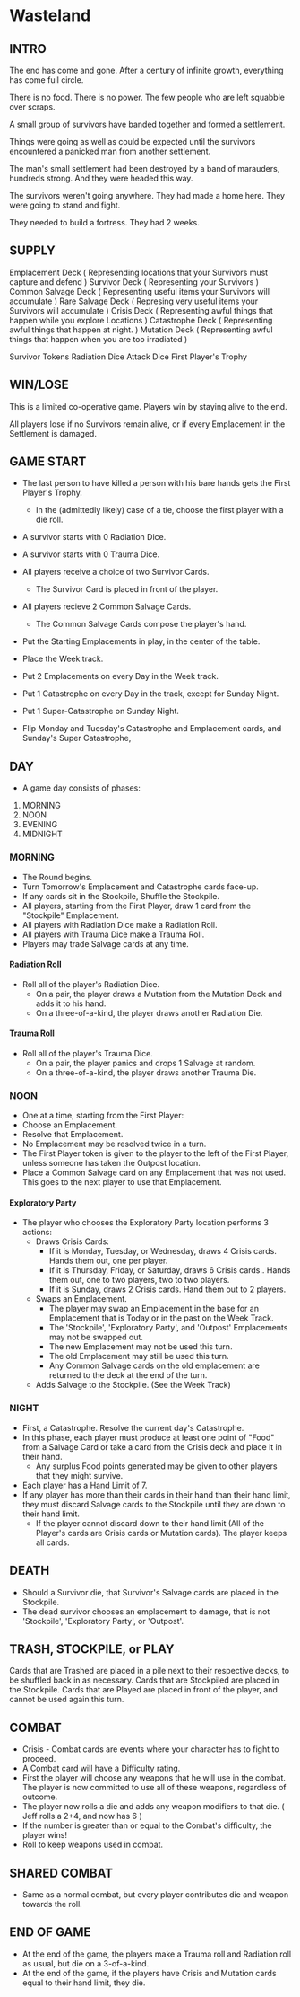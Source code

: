 Wasteland
=========

INTRO
-----

The end has come and gone.  After a century of infinite growth, everything has come full circle.

There is no food. There is no power. The few people who are left squabble over scraps.  

A small group of survivors have banded together and formed a settlement.

Things were going as well as could be expected until the survivors encountered a panicked man from another settlement. 

The man's small settlement had been destroyed by a band of marauders, hundreds strong. And they were headed this way. 

The survivors weren't going anywhere.  They had made a home here. They were going to stand and fight.  

They needed to build a fortress. They had 2 weeks. 

SUPPLY
-----

Emplacement Deck ( Represending locations that your Survivors must capture and defend )
Survivor Deck ( Representing your Survivors ) 
Common Salvage Deck ( Representing useful items your Survivors will accumulate )
Rare Salvage Deck ( Represing very useful items your Survivors will accumulate ) 
Crisis Deck ( Representing awful things that happen while you explore Locations ) 
Catastrophe Deck ( Representing awful things that happen at night. ) 
Mutation Deck ( Representing awful things that happen when you are too irradiated )

Survivor Tokens
Radiation Dice
Attack Dice
First Player's Trophy

WIN/LOSE
--------

This is a limited co-operative game.  Players win by staying alive to the end.

All players lose if no Survivors remain alive, or if every Emplacement in the Settlement is damaged. 

GAME START
----------

- The last person to have killed a person with his bare hands gets the First Player's Trophy.
    - In the (admittedly likely) case of a tie, choose the first player with a die roll. 

- A survivor starts with 0 Radiation Dice. 
- A survivor starts with 0 Trauma Dice.

- All players receive a choice of two Survivor Cards. 
    - The Survivor Card is placed in front of the player. 

- All players recieve 2 Common Salvage Cards. 
    - The Common Salvage Cards compose the player's hand. 

- Put the Starting Emplacements in play, in the center of the table. 

- Place the Week track. 

- Put 2 Emplacements on every Day in the Week track. 

- Put 1 Catastrophe on every Day in the track, except for Sunday Night. 

- Put 1 Super-Catastrophe on Sunday Night. 

- Flip Monday and Tuesday's Catastrophe and Emplacement cards, and Sunday's Super Catastrophe, 

DAY
---

- A game day consists of phases: 

1. MORNING
2. NOON
3. EVENING
4. MIDNIGHT

### MORNING ###
- The Round begins.
- Turn Tomorrow's Emplacement and Catastrophe cards face-up.  
- If any cards sit in the Stockpile, Shuffle the Stockpile. 
- All players, starting from the First Player, draw 1 card from the "Stockpile" Emplacement.
- All players with Radiation Dice make a Radiation Roll.  
- All players with Trauma Dice make a Trauma Roll.
- Players may trade Salvage cards at any time. 

#### Radiation Roll ####
- Roll all of the player's Radiation Dice.
    - On a pair, the player draws a Mutation from the Mutation Deck and adds it to his hand.
    - On a three-of-a-kind, the player draws another Radiation Die.  

#### Trauma Roll ####
- Roll all of the player's Trauma Dice.
    - On a pair, the player panics and drops 1 Salvage at random.
    - On a three-of-a-kind, the player draws another Trauma Die. 

### NOON ###
- One at a time, starting from the First Player: 
- Choose an Emplacement.
- Resolve that Emplacement.
- No Emplacement may be resolved twice in a turn. 
- The First Player token is given to the player to the left of the First Player, unless someone has taken the Outpost location. 
- Place a Common Salvage card on any Emplacement that was not used. This goes to the next player to use that Emplacement.  

#### Exploratory Party ####
- The player who chooses the Exploratory Party location performs 3 actions: 
  - Draws Crisis Cards: 
    - If it is Monday, Tuesday, or Wednesday, draws 4 Crisis cards. Hands them out, one per player. 
    - If it is Thursday, Friday, or Saturday, draws 6 Crisis cards.. Hands them out, one to two players, two to two players.
    - If it is Sunday, draws 2 Crisis cards.  Hand them out to 2 players. 
  - Swaps an Emplacement.  
    - The player may swap an Emplacement in the base for an Emplacement that is Today or in the past on the Week Track.
    - The 'Stockpile', 'Exploratory Party', and 'Outpost' Emplacements may not be swapped out. 
    - The new Emplacement may not be used this turn. 
    - The old Emplacement may still be used this turn. 
    - Any Common Salvage cards on the old emplacement are returned to the deck at the end of the turn. 
  - Adds Salvage to the Stockpile. (See the Week Track)  

### NIGHT ###
- First, a Catastrophe. Resolve the current day's Catastrophe. 
- In this phase, each player must produce at least one point of "Food" from a Salvage Card or take a card from the Crisis deck and place it in their hand. 
    - Any surplus Food points generated may be given to other players that they might survive.  
- Each player has a Hand Limit of 7. 
- If any player has more than their cards in their hand than their hand limit, they must discard Salvage cards to the Stockpile until they are down to their hand limit. 
    - If the player cannot discard down to their hand limit (All of the Player's cards are Crisis cards or Mutation cards). The player keeps all cards. 

DEATH
-----
- Should a Survivor die, that Survivor's Salvage cards are placed in the Stockpile. 
- The dead survivor chooses an emplacement to damage, that is not 'Stockpile', 'Exploratory Party', or 'Outpost'. 

TRASH, STOCKPILE, or PLAY
-------------------------
Cards that are Trashed are placed in a pile next to their respective decks, to be shuffled back in as necessary. 
Cards that are Stockpiled are placed in the Stockpile. 
Cards that are Played are placed in front of the player, and cannot be used again this turn. 

COMBAT
------
- Crisis - Combat cards are events where your character has to fight to proceed. 
- A Combat card will have a Difficulty rating.
- First the player will choose any weapons that he will use in the combat. The player is now committed to use all of these weapons, regardless of outcome.
- The player now rolls a die and adds any weapon modifiers to that die. ( Jeff rolls a 2+4, and now has 6 )
- If the number is greater than or equal to the Combat's difficulty, the player wins! 
- Roll to keep weapons used in combat. 

SHARED COMBAT
-------------
- Same as a normal combat, but every player contributes die and weapon towards the roll. 

END OF GAME
-----------
- At the end of the game, the players make a Trauma roll and Radiation roll as usual, but die on a 3-of-a-kind.
- At the end of the game, if the players have Crisis and Mutation cards equal to their hand limit, they die. 
